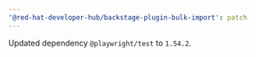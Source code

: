 ```yaml
---
'@red-hat-developer-hub/backstage-plugin-bulk-import': patch
---
```


Updated dependency `@playwright/test` to `1.54.2`.
